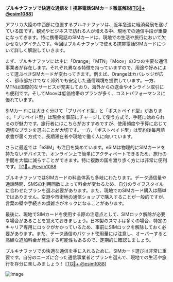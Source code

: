 **ブルキナファソで快適な通信を！携帯電話SIMカード徹底解説[[TG💪+ @esim1088](https://t.me/s/esim1088)]**

アフリカ大陸の中西部に位置するブルキナファソは、近年急速に経済発展を遂げている国です。観光やビジネスで訪れる人が増える中、現地での通信手段が重要になってきます。特に携帯電話のSIMカードは、現地での生活や旅行において欠かせないアイテムです。今回はブルキナファソで使える携帯電話SIMカードについて詳しく解説していきます。

まず、ブルキナファソには主に「Orange」「MTN」「Moov」の3つの主要な通信事業者が存在します。それぞれ異なる特徴を持っていますので、用途や好みによって選ぶべきSIMカードが変わってきます。例えば、Orangeはカバレッジが広く、都市部だけでなく郊外でも安定した通信環境を提供しています。一方、MTNは国際的なサービスが充実しており、海外からの送金やオンライン取引にも便利です。そしてMoovは低価格帯のプランが多く、コストパフォーマンスに優れています。

SIMカードには大きく分けて「プリペイド型」と「ポストペイド型」があります。「プリペイド型」は現金を事前にチャージして使う方式で、手軽に始められるのが魅力です。旅行者にはこちらがおすすめですが、使用頻度や予算に応じて適切なプランを選ぶことが大切です。一方、「ポストペイド型」は契約後毎月請求書が届く方式で、長期滞在者や現地で働く人に向いています。

さらに最近では「eSIM」も注目を集めています。eSIMは物理的にSIMカードを持たないデバイスで、オンライン上で簡単にアクティベートできるため、旅行の手間を大幅に減らすことができます。特に複数の国を渡り歩く方には非常に便利です。[TG💪+ @esim1088](https://t.me/s/esim1088)

ブルキナファソではSIMカードの料金体系も多岐にわたります。データ通信量や通話時間、SMSの利用回数によって料金が変わるため、自分のライフスタイルに合わせたプランを選ぶ必要があります。また、現地でのSIMカード購入は簡単ではありません。空港や市街地の通信ショップで購入することが一般的ですが、言葉の壁や手続きの煩雑さがネックになることがあります。

最後に、現地でSIMカードを使用する際の注意点として、SIMロック解除が必要な場合があることを覚えておきましょう。日本製のスマホは多くの場合、特定のキャリア専用にロックがかかっているため、事前にSIMロックを解除しておく必要があります。また、データ通信のパケット使用量には注意し、オーバーすると高額な追加料金が発生する可能性もあるので、定期的に確認しましょう。

ブルキナファソでの快適な通信を手に入れるために、SIMカード選びは非常に重要です。自分のニーズに合った通信事業者とプランを選んで、現地での生活や旅行を存分に楽しみましょう！ [[TG💪+ @esim1088](https://t.me/s/esim1088)] 

![Image](https://i.postimg.cc/Y0z9fWf4/image.png)